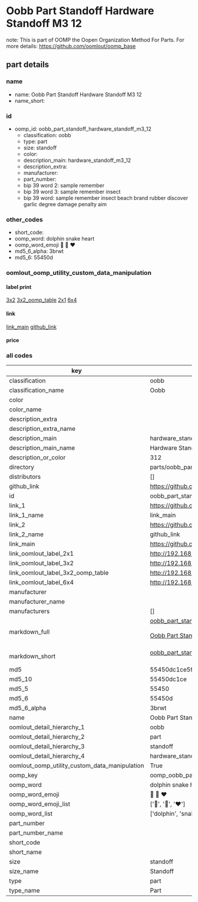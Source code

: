 # Oobb Part Standoff Hardware Standoff M3 12  

note: This is part of OOMP the Oopen Organization Method For Parts. For more details: https://github.com/oomlout/oomp_base

##  part details





### name
* name: Oobb Part Standoff Hardware Standoff M3 12
* name_short: 
### id
* oomp_id: oobb_part_standoff_hardware_standoff_m3_12
  * classification: oobb
  * type: part
  * size: standoff
  * color: 
  * description_main: hardware_standoff_m3_12
  * description_extra: 
  * manufacturer: 
  * part_number: 
  * bip 39 word 2: sample remember
  * bip 39 word 3: sample remember insect
  * bip 39 word: sample remember insect beach brand rubber discover garlic degree damage penalty aim

### other_codes
* short_code: 
* oomp_word: dolphin snake heart
* oomp_word_emoji :dolphin: :snake: :heart:
* md5_6_alpha: 3brwt
* md5_6: 55450d






### oomlout_oomp_utility_custom_data_manipulation
#### label print
[3x2](http://192.168.1.245:1112/?label=oomp%203brwt)
[3x2_oomp_table](http://192.168.1.107:1112/?label=oomp%203brwt)
[2x1](http://192.168.1.242:1112/?label=oomp%203brwt)
[6x4](http://192.168.1.55:1112/?label=oomp%203brwt)    

#### link

[link_main](https://github.com/oomlout/oomlout_oomp_current_version_messy/tree/main/parts/oobb_part_standoff_hardware_standoff_m3_12) [github_link](https://github.com/oomlout/oomlout_oomp_part_src/tree/main/parts/oobb_part_standoff_hardware_standoff_m3_12)                             

#### price







### all codes 
| key | value |  
| --- | --- |  
| classification | oobb |  
| classification_name | Oobb |  
| color |  |  
| color_name |  |  
| description_extra |  |  
| description_extra_name |  |  
| description_main | hardware_standoff_m3_12 |  
| description_main_name | Hardware Standoff M3 12 |  
| description_or_color | 312 |  
| directory | parts/oobb_part_standoff_hardware_standoff_m3_12 |  
| distributors | [] |  
| github_link | https://github.com/oomlout/oomlout_oomp_part_src/tree/main/parts/oobb_part_standoff_hardware_standoff_m3_12 |  
| id | oobb_part_standoff_hardware_standoff_m3_12 |  
| link_1 | https://github.com/oomlout/oomlout_oomp_current_version_messy/tree/main/parts/oobb_part_standoff_hardware_standoff_m3_12 |  
| link_1_name | link_main |  
| link_2 | https://github.com/oomlout/oomlout_oomp_part_src/tree/main/parts/oobb_part_standoff_hardware_standoff_m3_12 |  
| link_2_name | github_link |  
| link_main | https://github.com/oomlout/oomlout_oomp_current_version_messy/tree/main/parts/oobb_part_standoff_hardware_standoff_m3_12 |  
| link_oomlout_label_2x1 | http://192.168.1.242:1112/?label=oomp%203brwt |  
| link_oomlout_label_3x2 | http://192.168.1.245:1112/?label=oomp%203brwt |  
| link_oomlout_label_3x2_oomp_table | http://192.168.1.107:1112/?label=oomp%203brwt |  
| link_oomlout_label_6x4 | http://192.168.1.55:1112/?label=oomp%203brwt |  
| manufacturer |  |  
| manufacturer_name |  |  
| manufacturers | [] |  
| markdown_full | [oobb_part_standoff_hardware_standoff_m3_12](https://github.com/oomlout/oomlout_oomp_current_version_messy/tree/main/parts/oobb_part_standoff_hardware_standoff_m3_12)<br>[](https://github.com/oomlout/oomlout_oomp_current_version_messy/tree/main/parts/oobb_part_standoff_hardware_standoff_m3_12)<br>[Oobb Part Standoff Hardware Standoff M3 12](https://github.com/oomlout/oomlout_oomp_current_version_messy/tree/main/parts/oobb_part_standoff_hardware_standoff_m3_12)<br><br> |  
| markdown_short | [oobb_part_standoff_hardware_standoff_m3_12](https://github.com/oomlout/oomlout_oomp_current_version_messy/tree/main/parts/oobb_part_standoff_hardware_standoff_m3_12)<br><br> |  
| md5 | 55450dc1ce5fc7def30d8136ea2d6df8 |  
| md5_10 | 55450dc1ce |  
| md5_5 | 55450 |  
| md5_6 | 55450d |  
| md5_6_alpha | 3brwt |  
| name | Oobb Part Standoff Hardware Standoff M3 12 |  
| oomlout_detail_hierarchy_1 | oobb |  
| oomlout_detail_hierarchy_2 | part |  
| oomlout_detail_hierarchy_3 | standoff |  
| oomlout_detail_hierarchy_4 | hardware_standoff_m3_12 |  
| oomlout_oomp_utility_custom_data_manipulation | True |  
| oomp_key | oomp_oobb_part_standoff_hardware_standoff_m3_12 |  
| oomp_word | dolphin snake heart |  
| oomp_word_emoji | :dolphin: :snake: :heart: |  
| oomp_word_emoji_list | [':dolphin:', ':snake:', ':heart:'] |  
| oomp_word_list | ['dolphin', 'snake', 'heart'] |  
| part_number |  |  
| part_number_name |  |  
| short_code |  |  
| short_name |  |  
| size | standoff |  
| size_name | Standoff |  
| type | part |  
| type_name | Part |  
